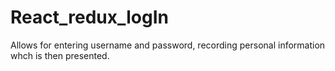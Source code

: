 # React_redux_logIn
 
Allows for entering username and password, recording personal information whch is then presented.
